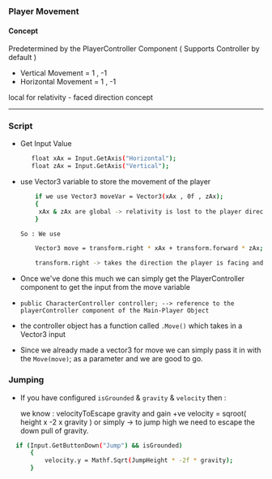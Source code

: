 ### Player Movement

#### Concept

Predetermined by the PlayerController Component ( Supports Controller by default )

- Vertical Movement = 1 , -1
- Horizontal Movement = 1 , -1

local for relativity - faced direction concept

---

### Script
 - Get Input Value
 
     ```bash
        float xAx = Input.GetAxis("Horizontal");
        float zAx = Input.GetAxis("Vertical"); 
     ```
 - use Vector3 variable to store the movement of the player
    ```bash
        if we use Vector3 moveVar = Vector3(xAx , 0f , zAx);
        {
         xAx & zAx are global -> relativity is lost to the player directions 
        }
    ```
  
    ``` So : We use ```
    
    ```bash
        Vector3 move = transform.right * xAx + transform.forward * zAx;
        
        transform.right -> takes the direction the player is facing and moves right
    ```
       
 - Once we've done this much we can simply get the PlayerController component to get the input from the move variable 
 - ``` public CharacterController controller; --> reference to the playerController component of the Main-Player Object ```
 - the controller object has a function called ``` .Move() ``` which takes in a Vector3 input
 - Since we already made a vector3 for move we can simply pass it in with the ``` Move(move) ```; as a parameter and we are good to go.
 
 ### Jumping
 
 - If you have configured ```isGrounded``` & ```gravity```  & ```velocity``` then :
  
   we know : velocityToEscape gravity and gain +ve velocity = sqroot( height x -2 x gravity ) or simply -> to jump high we need to escape the down pull of gravity.
   
  ```bash 
    if (Input.GetButtonDown("Jump") && isGrounded)
        {
            velocity.y = Mathf.Sqrt(JumpHeight * -2f * gravity);
        }
  ```
